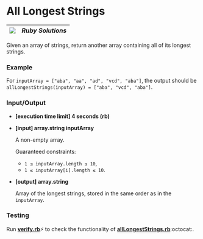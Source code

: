 # All Longest Strings

| ![](https://app.codesignal.com/user-icons/languages/rb.svg) | ***Ruby Solutions*** |
|---|---|

Given an array of strings, return another array containing all of its longest strings.

### Example

For `inputArray = ["aba", "aa", "ad", "vcd", "aba"]`, the output should be
`allLongestStrings(inputArray) = ["aba", "vcd", "aba"]`.

### Input/Output

- **[execution time limit] 4 seconds (rb)**


- **[input] array.string inputArray**

  A non-empty array.

  Guaranteed constraints:
  - `1 ≤ inputArray.length ≤ 10`,
  - `1 ≤ inputArray[i].length ≤ 10`.


- **[output] array.string**

  Array of the longest strings, stored in the same order as in the `inputArray`.

### Testing

Run [**verify.rb**](./verify.rb):zap: to check the functionality of [**allLongestStrings.rb**](./allLongestStrings.rb):octocat:.